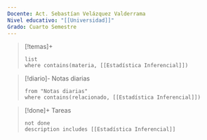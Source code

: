 ```yaml
---
Docente: Act. Sebastían Velázquez Valderrama
Nivel educativo: "[[Universidad]]"
Grado: Cuarto Semestre
---
```




>[!temas]+ 
>```dataview
>list 
>where contains(materia, [[Estadística Inferencial]])
>```

>[!diario]- Notas diarias
>```list
>from "Notas diarias"
>where contains(relacionado, [[Estadística Inferencial]])
>```

>[!done]+ Tareas
>```tasks
>not done 
>description includes [[Estadística Inferencial]]
>```
